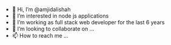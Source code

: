 - 👋 Hi, I’m @amjidalishah
- 👀 I’m interested in node js applications
- 🌱 I’m working as full stack web developer for the last 6 years
- 💞️ I’m looking to collaborate on ...
- 📫 How to reach me ...

<!---
amjidalishah/amjidalishah is a ✨ special ✨ repository because its `README.md` (this file) appears on your GitHub profile.
You can click the Preview link to take a look at your changes.
--->
